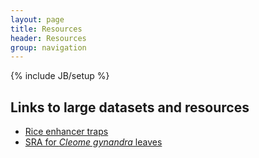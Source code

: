 ```yaml
---
layout: page
title: Resources
header: Resources
group: navigation
---
```

{% include JB/setup %}


## Links to large datasets and resources

- [Rice enhancer traps](http://www.plantsci.cam.ac.uk/research/hibberd/rice.html)
- [SRA for <i>Cleome gynandra</i> leaves](http://0-www.ncbi.nlm.nih.gov.elis.tmu.edu.tw/geo/query/acc.cgi?acc=GSE30605)
